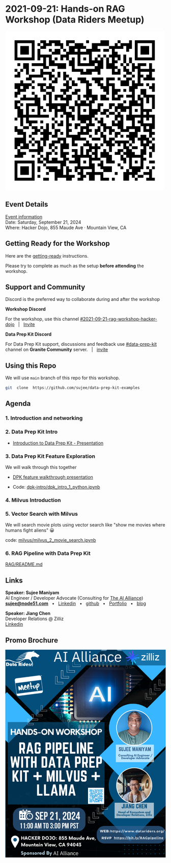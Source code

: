# 2021-09-21: Hands-on RAG Workshop (Data Riders Meetup)

![](./2024-09-21__qr.png)

## Event Details

[Event information](https://www.meetup.com/datariders/events/303161605/?slug=datariders&eventId=303161605)  
Date: Saturday, September 21, 2024  
Where: Hacker Dojo, 855 Maude Ave · Mountain View, CA

## Getting Ready for the Workshop

Here are the [getting-ready](getting-ready.md) instructions.

Please try to complete as much as the setup **before attending** the workshop.

## Support and Community

Discord is the preferred way to collaborate during and after the workshop

**Workshop Discord**

For the workshop, use this channel [#2021-09-21-rag-workshop-hacker-dojo](https://discordapp.com/channels/1286815214670712863/1286817262505951233)   &nbsp; | &nbsp;  [Invite](https://discord.gg/MF4Waczr)  

**Data Prep Kit Discord**

For Data Prep Kit support,  discussions and feedback use [#data-prep-kit](https://discordapp.com/channels/1276554812359442504/1286046139921207476) channel on **Granite Community** server.  &nbsp;  |  &nbsp;  [invite](https://discord.gg/ZGCArnxu) 


## Using this Repo

We will use `main` branch of this repo for this workshop.

```bash
git  clone  https://github.com/sujee/data-prep-kit-examples
```

## Agenda

### 1. Introduction and networking

### 2. Data Prep Kit Intro

- [Introduction to Data Prep Kit - Presentation](https://docs.google.com/presentation/d/1zqUD9cPJ72FtpG9nUsERJiZ1wNR2q3_j3QsoX74k4V8/edit?usp=sharing)

### 3. Data Prep Kit Feature Exploration

We will walk through this together

- [DPK feature walkthrough presentation](https://docs.google.com/presentation/d/1V3ODX4sCbXhci1EpU8aqC1sNJjMvHIn5DntWqWOQxh8/edit?usp=sharing)

- Code: [dpk-intro/dpk_intro_1_python.ipynb](../dpk-intro/dpk_intro_1_python.ipynb)

### 4. Milvus Introduction

### 5. Vector Search with Milvus

We will search movie plots using vector search like "show me movies where humans fight aliens" 😀

code: [milvus/milvus_2_movie_search.ipynb](../milvus/milvus_2_movie_search.ipynb)

### 6. RAG Pipeline with Data Prep Kit

[RAG/README.md](../rag/README.md)

## Links

**Speaker: Sujee Maniyam**  
AI Engineer / Developer Advocate (Consulting for [The AI Alliance](https://thealliance.ai/))  
**sujee@node51.com** &nbsp; • &nbsp; [Linkedin](https://www.linkedin.com/in/sujeemaniyam/) &nbsp;  • &nbsp;  [github](https://github.com/sujee/) &nbsp;  •  &nbsp; [Portfolio](https://sujee.github.io/portfolio/)  &nbsp;  •  &nbsp; [blog](https://sujee.dev/)

**Speaker: Jiang Chen**  
Developer Relations @ Zilliz  
[Linkedin](https://www.linkedin.com/in/jiangc1010/)


## Promo Brochure

![](./2024-09-21__flyer.png)

